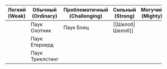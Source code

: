 | Легкий <br>(Weak) | Обычный (Ordinary) | Проблематичный<br>(Challenging) | Сильный<br>(Strong) | Могучий<br>(Mighty) |
| ----------------- | ------------------ | ------------------------------- | ------------------- | ------------------- |
|                   | Паук Охотник       | Паук Боец                       | [[Шелоб\|Шелоб]]    |                     |
|                   | Паук Етерхерд      |                                 |                     |                     |
|                   | Паук Триклстинг    |                                 |                     |                     |
